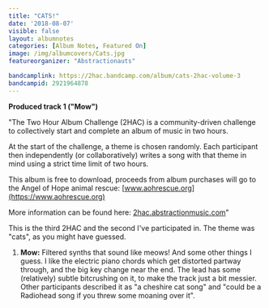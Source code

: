 ```yaml
---
title: "CATS!"
date: '2018-08-07'
visible: false
layout: albumnotes
categories: [Album Notes, Featured On]
image: /img/albumcovers/Cats.jpg
featureorganizer: "Abstractionauts"

bandcamplink: https://2hac.bandcamp.com/album/cats-2hac-volume-3
bandcampid: 2921964878
---
```

**Produced track 1 ("Mow")**

"The Two Hour Album Challenge (2HAC) is a community-driven challenge to collectively start and complete an album of music in two hours.

At the start of the challenge, a theme is chosen randomly. Each participant then independently (or collaboratively) writes a song with that theme in mind using a strict time limit of two hours.

This album is free to download, proceeds from album purchases will go to the Angel of Hope animal rescue: [www.aohrescue.org](https://www.aohrescue.org)

More information can be found here: [2hac.abstractionmusic.com](https://2hac.abstractionmusic.com)"

This is the third 2HAC and the second I've participated in. The theme was "cats", as you might have guessed.

1. **Mow:** Filtered synths that sound like meows! And some other things I guess. I like the electric piano chords which get distorted partway through, and the big key change near the end. The lead has some (relatively) subtle bitcrushing on it, to make the track just a bit messier. Other participants described it as "a cheshire cat song" and "could be a Radiohead song if you threw some moaning over it".
